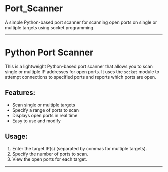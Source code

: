 # Port_Scanner
A simple Python-based port scanner for scanning open ports on single or multiple targets using socket programming.

---

# Python Port Scanner

This is a lightweight Python-based port scanner that allows you to scan single or multiple IP addresses for open ports. It uses the `socket` module to attempt connections to specified ports and reports which ports are open.

## Features:
- Scan single or multiple targets
- Specify a range of ports to scan
- Displays open ports in real time
- Easy to use and modify

## Usage:
1. Enter the target IP(s) (separated by commas for multiple targets).
2. Specify the number of ports to scan.
3. View the open ports for each target.

---

